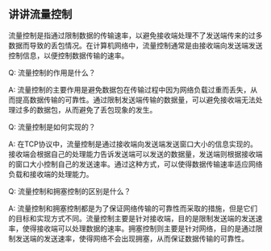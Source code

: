 ## 讲讲流量控制

流量控制是指通过限制数据的传输速率，以避免接收端处理不了发送端传来的过多数据而导致的丢包情况。在计算机网络中，流量控制通常是由接收端向发送端发送控制信息，以便控制数据传输的速率。

Q: 流量控制的作用是什么？

A: 流量控制的主要作用是避免数据包在传输过程中因为网络负载过重而丢失，从而提高数据传输的可靠性。通过限制发送端传输的数据量，可以避免接收端无法处理过多的数据包，从而避免了丢包现象的发生。

Q: 流量控制是如何实现的？

A: 在TCP协议中，流量控制是通过接收端向发送端发送窗口大小的信息实现的。接收端会根据自己的处理能力告诉发送端可以发送的数据量，发送端则根据接收端的窗口大小控制自己的发送速率。通过这种方式，可以使得数据传输速率适应网络负载和接收端的处理能力。

Q: 流量控制和拥塞控制的区别是什么？

A: 流量控制和拥塞控制都是为了保证网络传输的可靠性而采取的措施，但是它们的目标和实现方式不同。流量控制主要是针对接收端，目的是限制发送端的发送速率，使得接收端可以处理数据的速率。拥塞控制则主要是针对网络，目的是通过限制发送端的发送速率，使得网络不会出现拥塞，从而保证数据传输的可靠性。
